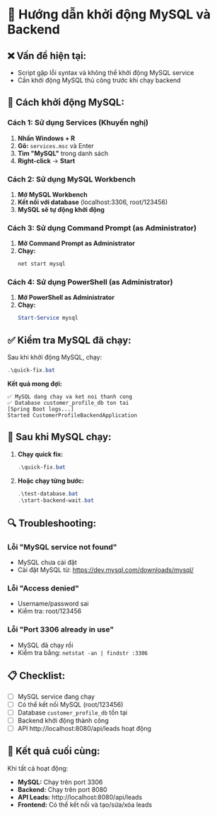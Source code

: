 # 🚀 Hướng dẫn khởi động MySQL và Backend

## ❌ Vấn đề hiện tại:
- Script gặp lỗi syntax và không thể khởi động MySQL service
- Cần khởi động MySQL thủ công trước khi chạy backend

## 🔧 Cách khởi động MySQL:

### Cách 1: Sử dụng Services (Khuyến nghị)
1. **Nhấn Windows + R**
2. **Gõ:** `services.msc` và Enter
3. **Tìm "MySQL"** trong danh sách
4. **Right-click** → **Start**

### Cách 2: Sử dụng MySQL Workbench
1. **Mở MySQL Workbench**
2. **Kết nối với database** (localhost:3306, root/123456)
3. **MySQL sẽ tự động khởi động**

### Cách 3: Sử dụng Command Prompt (as Administrator)
1. **Mở Command Prompt as Administrator**
2. **Chạy:**
   ```cmd
   net start mysql
   ```

### Cách 4: Sử dụng PowerShell (as Administrator)
1. **Mở PowerShell as Administrator**
2. **Chạy:**
   ```powershell
   Start-Service mysql
   ```

## ✅ Kiểm tra MySQL đã chạy:

Sau khi khởi động MySQL, chạy:
```powershell
.\quick-fix.bat
```

**Kết quả mong đợi:**
```
✅ MySQL dang chay va ket noi thanh cong
✅ Database customer_profile_db ton tai
[Spring Boot logs...]
Started CustomerProfileBackendApplication
```

## 🎯 Sau khi MySQL chạy:

1. **Chạy quick fix:**
   ```powershell
   .\quick-fix.bat
   ```

2. **Hoặc chạy từng bước:**
   ```powershell
   .\test-database.bat
   .\start-backend-wait.bat
   ```

## 🔍 Troubleshooting:

### Lỗi "MySQL service not found"
- MySQL chưa cài đặt
- Cài đặt MySQL từ: https://dev.mysql.com/downloads/mysql/

### Lỗi "Access denied"
- Username/password sai
- Kiểm tra: root/123456

### Lỗi "Port 3306 already in use"
- MySQL đã chạy rồi
- Kiểm tra bằng: `netstat -an | findstr :3306`

## 📋 Checklist:

- [ ] MySQL service đang chạy
- [ ] Có thể kết nối MySQL (root/123456)
- [ ] Database `customer_profile_db` tồn tại
- [ ] Backend khởi động thành công
- [ ] API http://localhost:8080/api/leads hoạt động

## 🎉 Kết quả cuối cùng:

Khi tất cả hoạt động:
- **MySQL:** Chạy trên port 3306
- **Backend:** Chạy trên port 8080
- **API Leads:** http://localhost:8080/api/leads
- **Frontend:** Có thể kết nối và tạo/sửa/xóa leads
